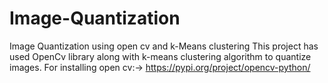 # Image-Quantization
Image Quantization using open cv and k-Means clustering
This project has used OpenCv library along with k-means clustering algorithm to quantize images.
For installing open cv:-> https://pypi.org/project/opencv-python/
